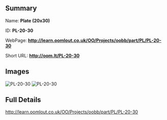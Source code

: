 

## Summary
 
Name: __Plate (20x30)__

ID: __PL-20-30__

WebPage: __http://learn.oomlout.co.uk/OO/Projects/oobb/part/PL/PL-20-30__

Short URL: __http://oom.lt/PL-20-30__


## Images
![PL-20-30](http://oomlout.com/oobb-gen/parts/PL/PL-20-30/PL-20-30_01_420.jpg)
![PL-20-30](http://oomlout.com/oobb-gen/parts/PL/PL-20-30/PL-20-30_420.png)




## Full Details

 http://learn.oomlout.co.uk/OO/Projects/oobb/part/PL/PL-20-30

